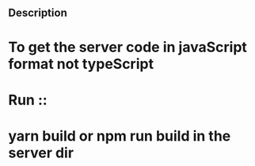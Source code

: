 ## Description

# To get the server code in javaScript format not typeScript

# Run ::

# yarn build or npm run build in the server dir

